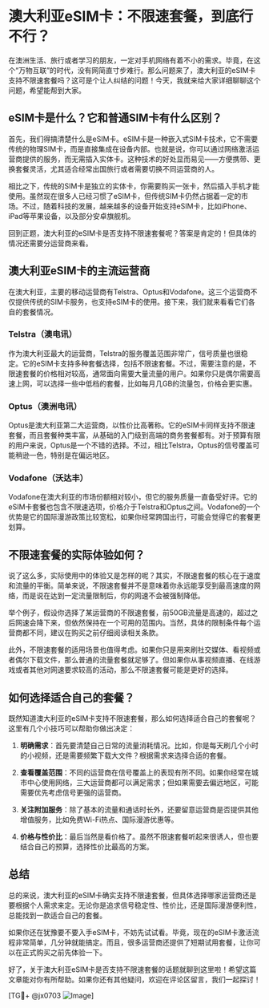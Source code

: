 # 澳大利亚eSIM卡：不限速套餐，到底行不行？

在澳洲生活、旅行或者学习的朋友，一定对手机网络有着不小的需求。毕竟，在这个“万物互联”的时代，没有网简直寸步难行。那么问题来了，澳大利亚的eSIM卡支持不限速套餐吗？这可是个让人纠结的问题！今天，我就来给大家详细聊聊这个问题，希望能帮到大家。

## eSIM卡是什么？它和普通SIM卡有什么区别？

首先，我们得搞清楚什么是eSIM卡。eSIM卡是一种嵌入式SIM卡技术，它不需要传统的物理SIM卡，而是直接集成在设备内部。也就是说，你可以通过网络激活运营商提供的服务，而无需插入实体卡。这种技术的好处显而易见——方便携带、更换套餐灵活，尤其适合经常出国旅行或者需要切换不同运营商的人。

相比之下，传统的SIM卡是独立的实体卡，你需要购买一张卡，然后插入手机才能使用。虽然现在很多人已经习惯了eSIM卡，但传统SIM卡仍然占据着一定的市场。不过，随着科技的发展，越来越多的设备开始支持eSIM卡，比如iPhone、iPad等苹果设备，以及部分安卓旗舰机。

回到正题，澳大利亚的eSIM卡是否支持不限速套餐呢？答案是肯定的！但具体的情况还需要分运营商来看。

## 澳大利亚eSIM卡的主流运营商

在澳大利亚，主要的移动运营商有Telstra、Optus和Vodafone。这三个运营商不仅提供传统的SIM卡服务，也支持eSIM卡的使用。接下来，我们就来看看它们各自的套餐情况。

### Telstra（澳电讯）

作为澳大利亚最大的运营商，Telstra的服务覆盖范围非常广，信号质量也很稳定。它的eSIM卡支持多种套餐选择，包括不限速套餐。不过，需要注意的是，不限速套餐的价格相对较高，通常面向需要大量流量的用户。如果你只是偶尔需要高速上网，可以选择一些中低档的套餐，比如每月几GB的流量包，价格会更实惠。

### Optus（澳洲电讯）

Optus是澳大利亚第二大运营商，以性价比高著称。它的eSIM卡同样支持不限速套餐，而且套餐种类丰富，从基础的入门级到高端的商务套餐都有。对于预算有限的用户来说，Optus是一个不错的选择。不过，相比Telstra，Optus的信号覆盖可能稍逊一色，特别是在偏远地区。

### Vodafone（沃达丰）

Vodafone在澳大利亚的市场份额相对较小，但它的服务质量一直备受好评。它的eSIM卡套餐也包含不限速选项，价格介于Telstra和Optus之间。Vodafone的一个优势是它的国际漫游政策比较宽松，如果你经常跨国出行，可能会觉得它的套餐更划算。

## 不限速套餐的实际体验如何？

说了这么多，实际使用中的体验又是怎样的呢？其实，不限速套餐的核心在于速度和流量的平衡。简单来说，不限速套餐并不是意味着你永远能享受到最高速度的网络，而是说在达到一定流量限制后，你的网速不会被强制降低。

举个例子，假设你选择了某运营商的不限速套餐，前50GB流量是高速的，超过之后网速会降下来，但依然保持在一个可用的范围内。当然，具体的限制条件每个运营商都不同，建议在购买之前仔细阅读相关条款。

此外，不限速套餐的适用场景也值得考虑。如果你只是用来刷社交媒体、看视频或者偶尔下载文件，那么普通的流量套餐就足够了。但如果你从事视频直播、在线游戏或者其他对网速要求较高的活动，那么不限速套餐可能是更好的选择。

## 如何选择适合自己的套餐？

既然知道澳大利亚的eSIM卡支持不限速套餐，那么如何选择适合自己的套餐呢？这里有几个小技巧可以帮助你做出决定：

1. **明确需求**：首先要清楚自己日常的流量消耗情况。比如，你是每天刷几个小时的小视频，还是需要频繁下载大文件？根据需求来选择合适的套餐。
   
2. **查看覆盖范围**：不同的运营商在信号覆盖上的表现有所不同。如果你经常在城市中心使用网络，三大运营商都可以满足需求；但如果需要去偏远地区，可能需要优先考虑信号更强的运营商。

3. **关注附加服务**：除了基本的流量和通话时长外，还要留意运营商是否提供其他增值服务，比如免费Wi-Fi热点、国际漫游优惠等。

4. **价格与性价比**：最后当然是看价格了。虽然不限速套餐听起来很诱人，但也要结合自己的预算，选择性价比最高的方案。

## 总结

总的来说，澳大利亚的eSIM卡确实支持不限速套餐，但具体选择哪家运营商还是要根据个人需求来定。无论你是追求信号稳定性、性价比，还是国际漫游便利性，总能找到一款适合自己的套餐。

如果你还在犹豫要不要入手eSIM卡，不妨先试试看。毕竟，现在的eSIM卡激活流程非常简单，几分钟就能搞定。而且，很多运营商还提供了短期试用套餐，让你可以在正式购买之前先体验一下。

好了，关于澳大利亚eSIM卡是否支持不限速套餐的话题就聊到这里啦！希望这篇文章能对你有所帮助。如果你还有其他疑问，欢迎在评论区留言，我们一起探讨！

[TG💪+ @jx0703 ![Image](https://github.com/user-attachments/assets/dbca1d08-cadb-493c-b0ec-ad6f7a83f270)]